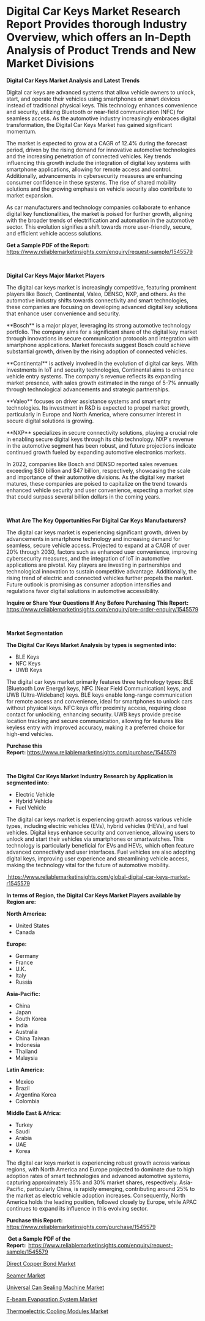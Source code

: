 <p><h1>Digital Car Keys Market Research Report Provides thorough Industry Overview, which offers an In-Depth Analysis of Product Trends and New Market Divisions</h1></p><p><strong>Digital Car Keys Market Analysis and Latest Trends</strong></p>
<p><p>Digital car keys are advanced systems that allow vehicle owners to unlock, start, and operate their vehicles using smartphones or smart devices instead of traditional physical keys. This technology enhances convenience and security, utilizing Bluetooth or near-field communication (NFC) for seamless access. As the automotive industry increasingly embraces digital transformation, the Digital Car Keys Market has gained significant momentum.</p><p>The market is expected to grow at a CAGR of 12.4% during the forecast period, driven by the rising demand for innovative automotive technologies and the increasing penetration of connected vehicles. Key trends influencing this growth include the integration of digital key systems with smartphone applications, allowing for remote access and control. Additionally, advancements in cybersecurity measures are enhancing consumer confidence in these systems. The rise of shared mobility solutions and the growing emphasis on vehicle security also contribute to market expansion.</p><p>As car manufacturers and technology companies collaborate to enhance digital key functionalities, the market is poised for further growth, aligning with the broader trends of electrification and automation in the automotive sector. This evolution signifies a shift towards more user-friendly, secure, and efficient vehicle access solutions.</p></p>
<p><strong>Get a Sample PDF of the Report:&nbsp;</strong> <a href="https://www.reliablemarketinsights.com/enquiry/request-sample/1545579?utm_campaign=1772&utm_medium=2&utm_source=Github&utm_content=ia&utm_term=02112024&utm_id=digital-car-keys">https://www.reliablemarketinsights.com/enquiry/request-sample/1545579</a></p>
<p>&nbsp;</p>
<p><strong>Digital Car Keys Major Market Players</strong></p>
<p><p>The digital car keys market is increasingly competitive, featuring prominent players like Bosch, Continental, Valeo, DENSO, NXP, and others. As the automotive industry shifts towards connectivity and smart technologies, these companies are focusing on developing advanced digital key solutions that enhance user convenience and security.</p><p>**Bosch** is a major player, leveraging its strong automotive technology portfolio. The company aims for a significant share of the digital key market through innovations in secure communication protocols and integration with smartphone applications. Market forecasts suggest Bosch could achieve substantial growth, driven by the rising adoption of connected vehicles.</p><p>**Continental** is actively involved in the evolution of digital car keys. With investments in IoT and security technologies, Continental aims to enhance vehicle entry systems. The company's revenue reflects its expanding market presence, with sales growth estimated in the range of 5-7% annually through technological advancements and strategic partnerships.</p><p>**Valeo** focuses on driver assistance systems and smart entry technologies. Its investment in R&D is expected to propel market growth, particularly in Europe and North America, where consumer interest in secure digital solutions is growing.</p><p>**NXP** specializes in secure connectivity solutions, playing a crucial role in enabling secure digital keys through its chip technology. NXP's revenue in the automotive segment has been robust, and future projections indicate continued growth fueled by expanding automotive electronics markets.</p><p>In 2022, companies like Bosch and DENSO reported sales revenues exceeding $80 billion and $47 billion, respectively, showcasing the scale and importance of their automotive divisions. As the digital key market matures, these companies are poised to capitalize on the trend towards enhanced vehicle security and user convenience, expecting a market size that could surpass several billion dollars in the coming years.</p></p>
<p>&nbsp;</p>
<p><strong>What Are The Key Opportunities For Digital Car Keys Manufacturers?</strong></p>
<p><p>The digital car keys market is experiencing significant growth, driven by advancements in smartphone technology and increasing demand for seamless, secure vehicle access. Projected to expand at a CAGR of over 20% through 2030, factors such as enhanced user convenience, improving cybersecurity measures, and the integration of IoT in automotive applications are pivotal. Key players are investing in partnerships and technological innovation to sustain competitive advantage. Additionally, the rising trend of electric and connected vehicles further propels the market. Future outlook is promising as consumer adoption intensifies and regulations favor digital solutions in automotive accessibility.</p></p>
<p><strong>Inquire or Share Your Questions If Any Before Purchasing This Report:</strong> <a href="https://www.reliablemarketinsights.com/enquiry/pre-order-enquiry/1545579?utm_campaign=1772&utm_medium=2&utm_source=Github&utm_content=ia&utm_term=02112024&utm_id=digital-car-keys">https://www.reliablemarketinsights.com/enquiry/pre-order-enquiry/1545579</a></p>
<p>&nbsp;</p>
<p><strong>Market Segmentation</strong></p>
<p><strong>The Digital Car Keys Market Analysis by types is segmented into:</strong></p>
<p><ul><li>BLE Keys</li><li>NFC Keys</li><li>UWB Keys</li></ul></p>
<p><p>The digital car keys market primarily features three technology types: BLE (Bluetooth Low Energy) keys, NFC (Near Field Communication) keys, and UWB (Ultra-Wideband) keys. BLE keys enable long-range communication for remote access and convenience, ideal for smartphones to unlock cars without physical keys. NFC keys offer proximity access, requiring close contact for unlocking, enhancing security. UWB keys provide precise location tracking and secure communication, allowing for features like keyless entry with improved accuracy, making it a preferred choice for high-end vehicles.</p></p>
<p><strong>Purchase this Report:&nbsp;</strong><a href="https://www.reliablemarketinsights.com/purchase/1545579?utm_campaign=1772&utm_medium=2&utm_source=Github&utm_content=ia&utm_term=02112024&utm_id=digital-car-keys">https://www.reliablemarketinsights.com/purchase/1545579</a></p>
<p>&nbsp;</p>
<p><strong>The Digital Car Keys Market Industry Research by Application is segmented into:</strong></p>
<p><ul><li>Electric Vehicle</li><li>Hybrid Vehicle</li><li>Fuel Vehicle</li></ul></p>
<p><p>The digital car keys market is experiencing growth across various vehicle types, including electric vehicles (EVs), hybrid vehicles (HEVs), and fuel vehicles. Digital keys enhance security and convenience, allowing users to unlock and start their vehicles via smartphones or smartwatches. This technology is particularly beneficial for EVs and HEVs, which often feature advanced connectivity and user interfaces. Fuel vehicles are also adopting digital keys, improving user experience and streamlining vehicle access, making the technology vital for the future of automotive mobility.</p></p>
<p><a href="https://www.reliablemarketinsights.com/global-digital-car-keys-market-r1545579?utm_campaign=1772&utm_medium=2&utm_source=Github&utm_content=ia&utm_term=02112024&utm_id=digital-car-keys">&nbsp;https://www.reliablemarketinsights.com/global-digital-car-keys-market-r1545579</a></p>
<p><strong>In terms of Region, the Digital Car Keys Market Players available by Region are:</strong></p>
<p>
    <p> <strong> North America: </strong>
        <ul>
            <li>United States</li>
            <li>Canada</li>
        </ul>
        </p> 
    <p> <strong> Europe: </strong>
        <ul>
            <li>Germany</li>
            <li>France</li>
            <li>U.K.</li>
            <li>Italy</li>
            <li>Russia</li>
        </ul>
        </p> 
    <p> <strong> Asia-Pacific: </strong>
        <ul>
            <li>China</li>
            <li>Japan</li>
            <li>South Korea</li>
            <li>India</li>
            <li>Australia</li>
            <li>China Taiwan</li>
            <li>Indonesia</li>
            <li>Thailand</li>
            <li>Malaysia</li>
        </ul>
        </p> 
    <p> <strong> Latin America: </strong>
        <ul>
            <li>Mexico</li>
            <li>Brazil</li>
            <li>Argentina Korea</li>
            <li>Colombia</li>
        </ul>
        </p> 
    <p> <strong> Middle East & Africa: </strong>
        <ul>
            <li>Turkey</li>
            <li>Saudi</li>
            <li>Arabia</li>
            <li>UAE</li>
            <li>Korea</li>
        </ul>
    </p>
    </p>
<p><p>The digital car keys market is experiencing robust growth across various regions, with North America and Europe projected to dominate due to high adoption rates of smart technologies and advanced automotive systems, capturing approximately 35% and 30% market shares, respectively. Asia-Pacific, particularly China, is rapidly emerging, contributing around 25% to the market as electric vehicle adoption increases. Consequently, North America holds the leading position, followed closely by Europe, while APAC continues to expand its influence in this evolving sector.</p></p>
<p><strong>Purchase this Report: </strong><a href="https://www.reliablemarketinsights.com/purchase/1545579?utm_campaign=1772&utm_medium=2&utm_source=Github&utm_content=ia&utm_term=02112024&utm_id=digital-car-keys">https://www.reliablemarketinsights.com/purchase/1545579</a></p>
<p>&nbsp;<strong>Get a Sample PDF of the Report:&nbsp;&nbsp;</strong><a href="https://www.reliablemarketinsights.com/enquiry/request-sample/1545579?utm_campaign=1772&utm_medium=2&utm_source=Github&utm_content=ia&utm_term=02112024&utm_id=digital-car-keys">https://www.reliablemarketinsights.com/enquiry/request-sample/1545579</a></p>
<p><strong></strong></p>
<p><p><a href="https://www.linkedin.com/pulse/direct-copper-bond-market-maturity-analysis-regional-disparities-gty3f?utm_campaign=1772&utm_medium=2&utm_source=Github&utm_content=ia&utm_term=02112024&utm_id=digital-car-keys">Direct Copper Bond Market</a></p><p><a href="https://www.linkedin.com/pulse/seamer-market-trends-detailed-study-its-segmentation-analyzing-caqzf?utm_campaign=1772&utm_medium=2&utm_source=Github&utm_content=ia&utm_term=02112024&utm_id=digital-car-keys">Seamer Market</a></p><p><a href="https://www.linkedin.com/pulse/global-universal-can-sealing-machine-62-cagr-forecast-2024-mocbf?utm_campaign=1772&utm_medium=2&utm_source=Github&utm_content=ia&utm_term=02112024&utm_id=digital-car-keys">Universal Can Sealing Machine Market</a></p><p><a href="https://www.linkedin.com/pulse/e-beam-evaporation-system-market-overview-global-trends-v4vdf?utm_campaign=1772&utm_medium=2&utm_source=Github&utm_content=ia&utm_term=02112024&utm_id=digital-car-keys">E-beam Evaporation System Market</a></p><p><a href="https://www.linkedin.com/pulse/global-thermoelectric-cooling-modules-market-opportunities-hgmrf?utm_campaign=1772&utm_medium=2&utm_source=Github&utm_content=ia&utm_term=02112024&utm_id=digital-car-keys">Thermoelectric Cooling Modules Market</a></p></p>
